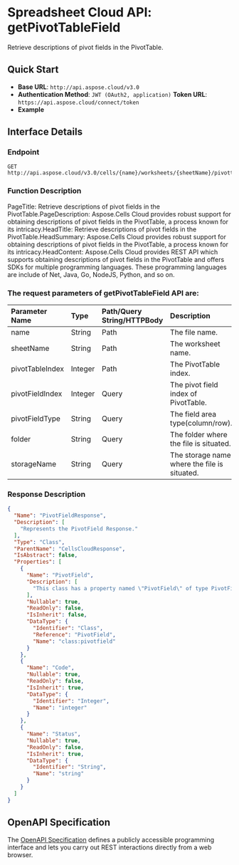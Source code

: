# **Spreadsheet Cloud API: getPivotTableField**

Retrieve descriptions of pivot fields in the PivotTable. 


## **Quick Start**

- **Base URL**: `http://api.aspose.cloud/v3.0`
- **Authentication Method**: `JWT (OAuth2, application)`  **Token URL**: `https://api.aspose.cloud/connect/token`
- **Example** 

## **Interface Details**

### **Endpoint** 

```
GET http://api.aspose.cloud/v3.0/cells/{name}/worksheets/{sheetName}/pivottables/{pivotTableIndex}/PivotField
```
### **Function Description**
PageTitle: Retrieve descriptions of pivot fields in the PivotTable.PageDescription: Aspose.Cells Cloud provides robust support for obtaining descriptions of pivot fields in the PivotTable, a process known for its intricacy.HeadTitle: Retrieve descriptions of pivot fields in the PivotTable.HeadSummary: Aspose.Cells Cloud provides robust support for obtaining descriptions of pivot fields in the PivotTable, a process known for its intricacy.HeadContent: Aspose.Cells Cloud provides REST API which supports obtaining descriptions of pivot fields in the PivotTable and offers SDKs for multiple programming languages. These programming languages are include of Net, Java, Go, NodeJS, Python, and so on.

### The request parameters of **getPivotTableField** API are: 

| Parameter Name | Type | Path/Query String/HTTPBody | Description | 
| :- | :- | :- |:- | 
|name|String|Path|The file name.|
|sheetName|String|Path|The worksheet name.|
|pivotTableIndex|Integer|Path|The PivotTable index.|
|pivotFieldIndex|Integer|Query|The pivot field index of PivotTable.|
|pivotFieldType|String|Query|The field area type(column/row).|
|folder|String|Query|The folder where the file is situated.|
|storageName|String|Query|The storage name where the file is situated.|

### **Response Description**
```json
{
  "Name": "PivotFieldResponse",
  "Description": [
    "Represents the PivotField Response."
  ],
  "Type": "Class",
  "ParentName": "CellsCloudResponse",
  "IsAbstract": false,
  "Properties": [
    {
      "Name": "PivotField",
      "Description": [
        "This class has a property named \"PivotField\" of type PivotField which can be accessed and modified."
      ],
      "Nullable": true,
      "ReadOnly": false,
      "IsInherit": false,
      "DataType": {
        "Identifier": "Class",
        "Reference": "PivotField",
        "Name": "class:pivotfield"
      }
    },
    {
      "Name": "Code",
      "Nullable": true,
      "ReadOnly": false,
      "IsInherit": true,
      "DataType": {
        "Identifier": "Integer",
        "Name": "integer"
      }
    },
    {
      "Name": "Status",
      "Nullable": true,
      "ReadOnly": false,
      "IsInherit": true,
      "DataType": {
        "Identifier": "String",
        "Name": "string"
      }
    }
  ]
}
```


## OpenAPI Specification

The [OpenAPI Specification](https://reference.aspose.cloud/cells/#/PivotTablesController/GetPivotTableField) defines a publicly accessible programming interface and lets you carry out REST interactions directly from a web browser.


